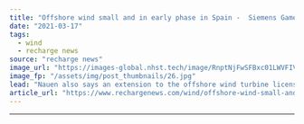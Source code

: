 ```yaml
---
title: "Offshore wind small and in early phase in Spain -  Siemens Gamesa CEO"
date: "2021-03-17"
tags: 
  - wind
  - recharge news
source: "recharge news"
image_url: "https://images-global.nhst.tech/image/RnptNjFwSFBxc01LWVFIVFFtRnUyMS9tblpLMGI0M3JXcWl5V2dEUEpmWT0=/nhst/binary/235d3a145d3ca91fc939bb3d13794216"
image_fp: "/assets/img/post_thumbnails/26.jpg"
lead: "Nauen also says an extension to the offshore wind turbine licensing deal with Shanghai Electric to larger machines is likely"
article_url: "https://www.rechargenews.com/wind/offshore-wind-small-and-in-early-phase-in-spain-siemens-gamesa-ceo/2-1-982538"
---
```


---
